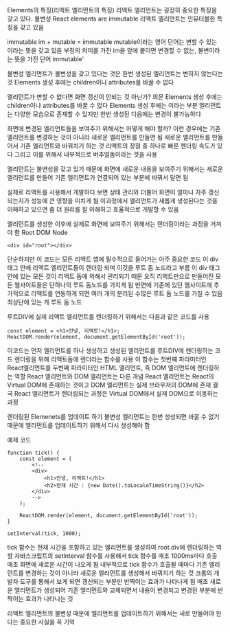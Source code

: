Elements의 특징(리액트 엘리먼트의 특징)
리액트 엘리먼트는 굉장히 중요한 특징을 갖고 있다. 불변성
React elements are immutable
리액트 엘리먼트는 인뮤터블한 특징을 갖고 있음
 
immutable
im +  mutable
= immutable
mutable이라는 영어 단어는 변할 수 있는 이라는 뜻을 갖고 있음
부정의 의미를 가진 im을 앞에 붙이면 변경할 수 없는, 불변이라는 뜻을 가진 단어 immutable'
 
불변성
엘리먼트가 불변성을 갖고 있다는 것은 한번 생성된 엘리먼트는 변하지 않는다는 것
Elements 생성 후에는 children이나 attributes를 바꿀 수 없다
 
엘리먼트가 변할 수 없다면 화면 갱신이 안되는 것 아닌가? 의문
Elements 생성 후에는 children이나 attributes를 바꿀 수 없다
Elements 생성 후에는 이라는 부분
엘리먼트는 다양한 모습으로 존재할 수 있지만 한번 생성된 다음에는 변경이 불가능하다
 
화면에 변경된 엘리먼트들을 보여주기 위해서는 어떻게 해야 할까?
이런 경우에는 기존 엘리먼트를 변경하는 것이 아니라 새로운 엘리먼트를 만들면 됨
새로운 엘리먼트를 만들어서 기존 엘리먼트와 바꿔치기 하는 것
리액트의 장점 중 하나로 빠른 렌더링 속도가 있다 그리고 이를 위해서 내부적으로 버추얼돔이라는 것을 사용
 
엘리먼트는 불변성을 갖고 있기 때문에 화면에 새로운 내용을 보여주기 위해서는 새로운 엘리먼트를 만들어 기존 엘리먼트가 연결되어 있는 부분에 바꿔서 달면 됨
 
실제로 리액트를 사용해서 개발하다 보면 상태 관리와 더불어 화면이 얼마나 자주 갱신되는지가 성능에 큰 영향을 미치게 됨
이과정에서 엘리먼트가 새롭게 생성된다는 것을 이해하고 있으면 좀 더 원리를 잘 이해하고 효율적으로 개발할 수 있음
 
엘리먼트를 생성한 이후에 실제로 화면에 보여주기 위해서는 렌더링이라는 과정을 거쳐야 함
    Root DOM Node
```
<div id="root"></div>
```
단순하지만 이 코드는 모든 리액트 앱에 필수적으로 들어가는 아주 중요한 코드
이 div 태그 안에 리액트 엘리먼트들이 렌더링 되며 이것을 루트 돔 노드라고 부름
이 div 태그 안에 있는 모든 것이 리액트 돔에 의해서 관리되기 때문
오직 리액트만으로 만들어진 모든 웹사이트들은 단하나의 루트 돔노드를 가지게 됨
반면에 기존에 있던 웹사이트에 추가적으로 리액트를 연동하게 되면 여러 개의 분리된 수많은 루트 돔 노드를 가질 수 있음
최상단에 있는 게 루트 돔 노드
 
루트DIV에 실제 리액트 엘리먼트를 렌더링하기 위해서는 다음과 같은 코드를 사용
```
const element = <h1>안녕, 리액트!</h1>;
ReactDOM.render(element, document.getElementById('root'));
```
이코드는 먼저 엘리먼트를 하나 생성하고 생성된 엘리먼트를 루트DIV에 렌더링하는 코드
렌더링을 위해 리액트돔에 렌더라는 함수를 사용
이 함수는 첫번째 파라미터인 React엘리먼트를 두번째 파라미터인 HTML 엘리먼트, 즉 DOM 엘리먼트에 렌더링하는 역할
React 엘리먼트와 DOM 엘리먼트는 다른 개념
React 엘리먼트는 React의 Virtual DOM에 존재하는 것이고 DOM 엘리먼트는 실제 브라우저의 DOM에 존재
결국 React 엘리먼트가 렌더링되는 과정은 Virtual DOM에서 실제 DOM으로 이동하는 과정
 
렌더링된 Elemenets를 업데이트 하기
불변성
엘리먼트는 한번 생성되면 바꿀 수 없기 때문에 엘리먼트를 업데이트하기 위해서 다시 생성해야 함
 
예제 코드
```
function tick() {
    const element = (
        <!--
        <div>
            <h1>안녕, 리액트!</h1>
            <h2>현재 시간 : {new Date().toLocaleTimeString()}</h2>
        </div>
        -->
    );

    ReactDOM.render(element, document.getElementById('root'));
}

setInterval(tick, 1000);
```
 
tick 함수는 현재 시간을 포함하고 있는 엘리먼트를 생성하여 root.div에 렌더링하는 역할
자바스크립트의 setInterval 함수를 사용해서 tick 함수를 매초 1000ms마다 호출
매초 화면에 새로운 시간이 나오게 됨
내부적으로 tick 함수가 호출될 때마다 기존 엘리먼트를 변경하는 것이 아니라 새로운 엘리먼트를 생성해서 바꿔치기 하는 것
크롬의 개발자 도구를 통해서 보게 되면 갱신되는 부분만 반짝이는 효과가 나타나게 됨
매초 새로운 엘리먼트가 생성되어 기존 엘리먼트와 교체되면서 내용이 변경되고 변경된 부분에 반짝이는 효과가 나타나는 것
 
리액트 엘리먼트의 불변성 때문에 엘리먼트를 업데이트하기 위해서는 새로 만들어야 한다는 중요한 사실을 꼭 기억